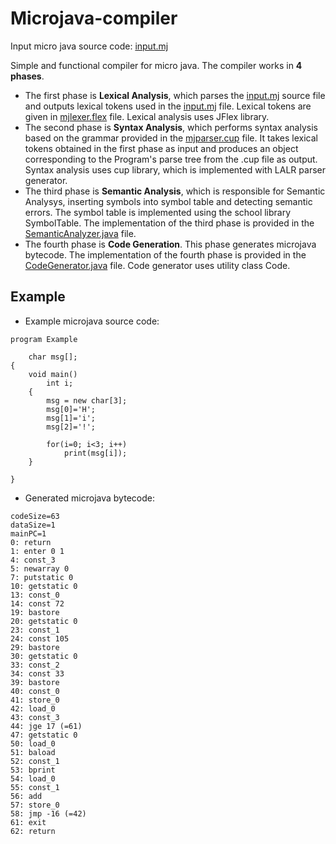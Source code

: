 
# Microjava-compiler
Input micro java source code: [input.mj](https://github.com/nikola00nikola/Microjava-compiler/blob/main/Microjava-Compiler/test/program.mj)

Simple and functional compiler for micro java.
The compiler works in **4 phases**.
- The first phase is **Lexical Analysis**, which parses the [input.mj](https://github.com/nikola00nikola/Microjava-compiler/blob/main/Microjava-Compiler/test/program.mj) source file and outputs lexical tokens used in the [input.mj](https://github.com/nikola00nikola/Microjava-compiler/blob/main/Microjava-Compiler/test/program.mj) file. Lexical tokens are given in [mjlexer.flex](https://github.com/nikola00nikola/Microjava-compiler/blob/main/Microjava-Compiler/spec/mjlexer.flex) file. Lexical analysis uses JFlex library. 
- The second phase is **Syntax Analysis**, which performs syntax analysis based on the grammar provided in the [mjparser.cup](https://github.com/nikola00nikola/Microjava-compiler/blob/main/Microjava-Compiler/spec/mjparser.cup) file. It takes lexical tokens obtained in the first phase as input and produces an object corresponding to the Program's parse tree from the .cup file as output. Syntax analysis uses cup library, which is implemented with LALR parser generator.
- The third phase is **Semantic Analysis**, which is responsible for Semantic Analysys, inserting symbols into symbol table and detecting semantic errors. The symbol table is implemented using the school library SymbolTable. The implementation of the third phase is provided in the [SemanticAnalyzer.java](https://github.com/nikola00nikola/Microjava-compiler/blob/main/Microjava-Compiler/src/rs/ac/bg/etf/pp1/SemanticAnalyzer.java) file.
- The fourth phase is **Code Generation**. This phase generates microjava bytecode. The implementation of the fourth phase is provided in the [CodeGenerator.java](https://github.com/nikola00nikola/Microjava-compiler/blob/main/Microjava-Compiler/src/rs/ac/bg/etf/pp1/CodeGenerator.java) file. Code generator uses utility class Code.


## Example

- Example microjava source code:
```micro java
program Example

	char msg[];
{
	void main()
		int i;
	{
		msg = new char[3];
		msg[0]='H';
		msg[1]='i';
		msg[2]='!';
		
		for(i=0; i<3; i++)
			print(msg[i]);
	}

}
```
- Generated microjava bytecode:
```micro java
codeSize=63
dataSize=1
mainPC=1
0: return
1: enter 0 1
4: const_3
5: newarray 0
7: putstatic 0
10: getstatic 0
13: const_0
14: const 72
19: bastore
20: getstatic 0
23: const_1
24: const 105
29: bastore
30: getstatic 0
33: const_2
34: const 33
39: bastore
40: const_0
41: store_0
42: load_0
43: const_3
44: jge 17 (=61)
47: getstatic 0
50: load_0
51: baload
52: const_1
53: bprint
54: load_0
55: const_1
56: add
57: store_0
58: jmp -16 (=42)
61: exit
62: return
```
